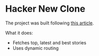 # Hacker New Clone

The project was built following [this article](https://www.freecodecamp.org/news/how-to-build-a-hacker-news-clone-using-react/).

What it does:

* Fetches top, latest and best stories
* Uses dynamic routing

